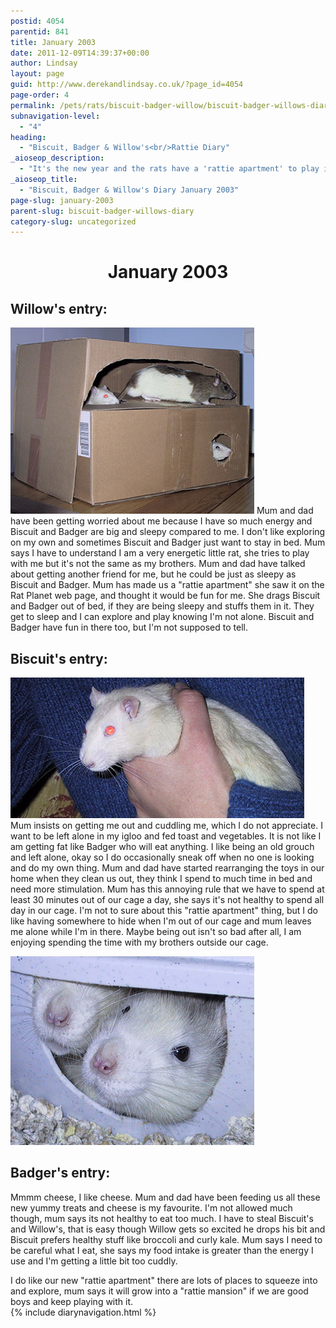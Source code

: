 ```yaml
---
postid: 4054
parentid: 841
title: January 2003
date: 2011-12-09T14:39:37+00:00
author: Lindsay
layout: page
guid: http://www.derekandlindsay.co.uk/?page_id=4054
page-order: 4
permalink: /pets/rats/biscuit-badger-willow/biscuit-badger-willows-diary/january-2003/
subnavigation-level:
  - "4"
heading:
  - "Biscuit, Badger & Willow's<br/>Rattie Diary"
_aioseop_description:
  - "It's the new year and the rats have a 'rattie apartment' to play in. Do they think it's fun or just somewhere to nap. Read the rats diary entry and find out."
_aioseop_title:
  - "Biscuit, Badger & Willow's Diary January 2003"
page-slug: january-2003
parent-slug: biscuit-badger-willows-diary
category-slug: uncategorized
---
```

<h1 style="text-align: center;">
  January 2003
</h1>

## Willow's entry:

<img class="alignright size-full wp-image-7973" title="Biscuit, Badger & Willow exploring a cardboard box" src="/wp-content/uploads/2011/12/162-6298_IMG.JPG" alt="Biscuit, Badger & Willow exploring a cardboard box" width="390" height="298" /> Mum and dad have been getting worried about me because I have so much energy and Biscuit and Badger are big and sleepy compared to me. I don't like exploring on my own and sometimes Biscuit and Badger just want to stay in bed. Mum says I have to understand I am a very energetic little rat, she tries to play with me but it's not the same as my brothers. Mum and dad have talked about getting another friend for me, but he could be just as sleepy as Biscuit and Badger. Mum has made us a "rattie apartment" she saw it on the Rat Planet web page, and thought it would be fun for me. She drags Biscuit and Badger out of bed, if they are being sleepy and stuffs them in it. They get to sleep and I can explore and play knowing I'm not alone. Biscuit and Badger have fun in there too, but I'm not supposed to tell.

## Biscuit's entry:

<img class="alignright size-full wp-image-7978" title="Our rat, Biscuit having a cuddle with Lindsay" src="/wp-content/uploads/2011/12/161-6166_IMG.JPG" alt="Our rat, Biscuit having a cuddle with Lindsay" width="470" height="225" /> Mum insists on getting me out and cuddling me, which I do not appreciate. I want to be left alone in my igloo and fed toast and vegetables. It is not like I am getting fat like Badger who will eat anything. I like being an old grouch and left alone, okay so I do occasionally sneak off when no one is looking and do my own thing. Mum and dad have started rearranging the toys in our home when they clean us out, they think I spend to much time in bed and need more stimulation. Mum has this annoying rule that we have to spend at least 30 minutes out of our cage a day, she says it's not healthy to spend all day in our cage. I'm not to sure about this "rattie apartment" thing, but I do like having somewhere to hide when I'm out of our cage and mum leaves me alone while I'm in there. Maybe being out isn't so bad after all, I am enjoying spending the time with my brothers outside our cage.

<img class="alignright size-full wp-image-7976" title="Two little rat noses poking out their igloo" src="/wp-content/uploads/2011/12/162-6210_IMG.JPG" alt="Two little rat noses poking out their igloo" width="390" height="302" /> 

## Badger's entry:

Mmmm cheese, I like cheese. Mum and dad have been feeding us all these new yummy treats and cheese is my favourite. I'm not allowed much though, mum says its not healthy to eat too much. I have to steal Biscuit's and Willow's, that is easy though Willow gets so excited he drops his bit and Biscuit prefers healthy stuff like broccoli and curly kale. Mum says I need to be careful what I eat, she says my food intake is greater than the energy I use and I'm getting a little bit too cuddly.

I do like our new "rattie apartment" there are lots of places to squeeze into and explore, mum says it will grow into a "rattie mansion" if we are good boys and keep playing with it.  
{% include diarynavigation.html %}